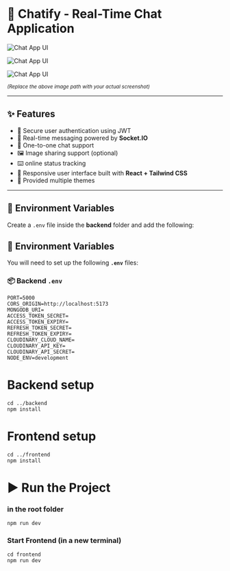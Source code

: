 # 💬 Chatify - Real-Time Chat Application

![Chat App UI](https://res.cloudinary.com/dw00x1zos/image/upload/v1754138151/Screenshot_2025-08-02_175548_r08ji2.png)

![Chat App UI](https://res.cloudinary.com/dw00x1zos/image/upload/v1754138125/Screenshot_2025-08-02_175501_jxnscf.png)

![Chat App UI](https://res.cloudinary.com/dw00x1zos/image/upload/v1754138157/Screenshot_2025-08-02_175713_dp9rpk.png)

<sub>*(Replace the above image path with your actual screenshot)*</sub>

---

## ✨ Features

- 🔐 Secure user authentication using JWT
- 💬 Real-time messaging powered by **Socket.IO**
- 👫 One-to-one chat support
- 🖼️ Image sharing support (optional)
- ⌨️ online status tracking
- 📱 Responsive user interface built with **React + Tailwind CSS**
- 🤯 Provided multiple themes 
---

## 🔐 Environment Variables

Create a `.env` file inside the **backend** folder and add the following:

## 🔐 Environment Variables

You will need to set up the following **`.env`** files:

### 📦 Backend `.env`

```env
PORT=5000
CORS_ORIGIN=http://localhost:5173
MONGODB_URI=
ACCESS_TOKEN_SECRET=
ACCESS_TOKEN_EXPIRY=
REFRESH_TOKEN_SECRET=
REFRESH_TOKEN_EXPIRY=
CLOUDINARY_CLOUD_NAME=
CLOUDINARY_API_KEY=
CLOUDINARY_API_SECRET=
NODE_ENV=development
```

# Backend setup
```
cd ../backend
npm install
```

# Frontend setup
```
cd ../frontend
npm install
```

# ▶️ Run the Project
### in the root folder
```
npm run dev
```
### Start Frontend (in a new terminal)
```
cd frontend
npm run dev
```